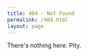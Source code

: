 ```yaml
---
title: 404 - Not Found
permalink: /404.html
layout: page
---
```


There's nothing here. Pity.

<div id="wb404" />
<script src="https://archive.org/web/wb404.js"></script>
